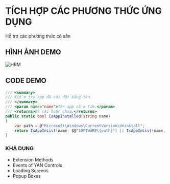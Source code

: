 # TÍCH HỢP CÁC PHƯƠNG THỨC ỨNG DỤNG
Hỗ trợ các phương thức có sẵn
## HÌNH ẢNH DEMO
![HRM](https://media-exp1.licdn.com/dms/image/C4D22AQHNxMO1Xuk_zQ/feedshare-shrink_800/0/1652834008818?e=1661990400&v=beta&t=2Vd4ipXStUVHWWyhgO22MN2Z-bf5c7muojlx1Zkx1Bk)
## CODE DEMO
```c#
/// <summary>
/// Kiểm tra app đã cài đặt bằng tên.
/// </summary>
/// <param name="name">Tên app cần tìm.</param>
/// <returns>Đã cài hoặc chưa.</returns>
public static bool IsAppInstalled(string name)
{
    var path = @"Microsoft\Windows\CurrentVersion\Uninstall";
    return IsAppInList(name, $@"SOFTWARE\{path}") || IsAppInList(name, $@"SOFTWARE\Wow6432Node\{path}");
}
```
### KHẢ DỤNG
- Extension Methods
- Events of YAN Controls
- Loading Screens
- Popup Boxes